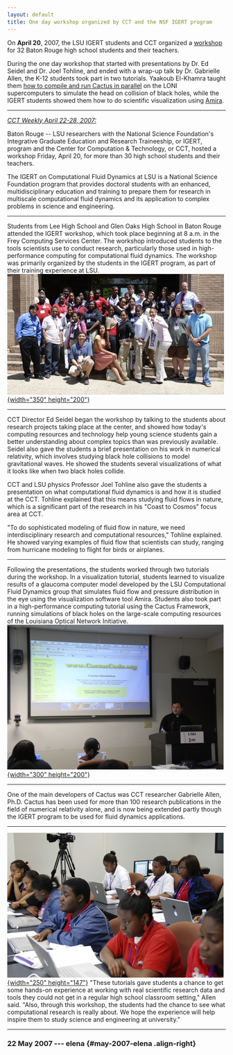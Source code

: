 ```yaml
---
layout: default
title: One day workshop organized by CCT and the NSF IGERT program
---
```

On **April 20**, 2007, the LSU IGERT students and CCT organized a
[workshop](http://www.cct.lsu.edu/IGERT/wiki/index.php/Spring_2007_High_School_Workshop%20)
for 32 Baton Rouge high school students and their teachers.

During the one day workshop that started with presentations by Dr. Ed
Seidel and Dr. Joel Tohline, and ended with a wrap-up talk by Dr.
Gabrielle Allen, the K-12 students took part in two tutorials. Yaakoub
El-Khamra taught them [how to compile and run Cactus in
parallel](/media/presentations/HighSchoolApril20.pdf) on the LONI
supercomputers to simulate the head on collision of black holes, while
the IGERT students showed them how to do scientific visualization using
[Amira](http://www.cct.lsu.edu/IGERT/wiki/index.php/Amira_Tutorial).

------------------------------------------------------------------------

*[CCT Weekly April 22-28, 2007:](http://www.cct.lsu.edu/news/news/252)*

Baton Rouge -- LSU researchers with the National Science Foundation's
Integrative Graduate Education and Research Traineeship, or IGERT,
program and the Center for Computation & Technology, or CCT, hosted a
workshop Friday, April 20, for more than 30 high school students and
their teachers.

The IGERT on Computational Fluid Dynamics at LSU is a National Science
Foundation program that provides doctoral students with an enhanced,
multidisciplinary education and training to prepare them for research in
multiscale computational fluid dynamics and its application to complex
problems in science and engineering.

  ----------------------------------------------------------------------------------------------------------------------------------------------------------------------------------------------------------------------------------------------------------------------------------------------------------------------------------------------------------------------------------------------------------------------------------------------------------------------------------- ---------------------------------------------------------------------------------
  Students from Lee High School and Glen Oaks High School in Baton Rouge attended the IGERT workshop, which took place beginning at 8 a.m. in the Frey Computing Services Center. The workshop introduced students to the tools scientists use to conduct research, particularly those used in high-performance computing for computational fluid dynamics. The workshop was primarily organized by the students in the IGERT program, as part of their training experience at LSU.   [![](HSStudentsWorkshop.jpg){width="350" height="200"}](HSStudentsWorkshop.jpg)
  ----------------------------------------------------------------------------------------------------------------------------------------------------------------------------------------------------------------------------------------------------------------------------------------------------------------------------------------------------------------------------------------------------------------------------------------------------------------------------------- ---------------------------------------------------------------------------------

CCT Director Ed Seidel began the workshop by talking to the students
about research projects taking place at the center, and showed how
today's computing resources and technology help young science students
gain a better understanding about complex topics than was previously
available. Seidel also gave the students a brief presentation on his
work in numerical relativity, which involves studying black hole
collisions to model gravitational waves. He showed the students several
visualizations of what it looks like when two black holes collide.

CCT and LSU physics Professor Joel Tohline also gave the students a
presentation on what computational fluid dynamics is and how it is
studied at the CCT. Tohline explained that this means studying fluid
flows in nature, which is a significant part of the research in his
"Coast to Cosmos" focus area at CCT.

"To do sophisticated modeling of fluid flow in nature, we need
interdisciplinary research and computational resources," Tohline
explained. He showed varying examples of fluid flow that scientists can
study, ranging from hurricane modeling to flight for birds or airplanes.

  ------------------------------------------------------------------------------------------------------------------------------------------------------------------------------------------------------------------------------------------------------------------------------------------------------------------------------------------------------------------------------------------------------------------------------------------------------------------------------------------------------------------------------------------------------------------------------------- ---------------------------------------------------------------------------------------------
  Following the presentations, the students worked through two tutorials during the workshop. In a visualization tutorial, students learned to visualize results of a glaucoma computer model developed by the LSU Computational Fluid Dynamics group that simulates fluid flow and pressure distribution in the eye using the visualization software tool Amira. Students also took part in a high-performance computing tutorial using the Cactus Framework, running simulations of black holes on the large-scale computing resources of the Louisiana Optical Network Initiative.   [![](CactusTutorialHSWorkshop.jpg){width="300" height="200"}](CactusTutorialHSWorkshop.jpg)
  ------------------------------------------------------------------------------------------------------------------------------------------------------------------------------------------------------------------------------------------------------------------------------------------------------------------------------------------------------------------------------------------------------------------------------------------------------------------------------------------------------------------------------------------------------------------------------------- ---------------------------------------------------------------------------------------------

One of the main developers of Cactus was CCT researcher Gabrielle Allen,
Ph.D. Cactus has been used for more than 100 research publications in
the field of numerical relativity alone, and is now being extended
partly though the IGERT program to be used for fluid dynamics
applications.

  ----------------------------------------------------------------------------------------- --------------------------------------------------------------------------------------------------------------------------------------------------------------------------------------------------------------------------------------------------------------------------------------------------------------------------------------------------------------------------------------------------------------------------
  [![](HSStudentsWorkshopFrey.jpg){width="250" height="147"}](HSStudentsWorkshopFrey.jpg)   "These tutorials gave students a chance to get some hands-on experience at working with real scientific research data and tools they could not get in a regular high school classroom setting," Allen said. "Also, through this workshop, the students had the chance to see what computational research is really about. We hope the experience will help inspire them to study science and engineering at university."
  ----------------------------------------------------------------------------------------- --------------------------------------------------------------------------------------------------------------------------------------------------------------------------------------------------------------------------------------------------------------------------------------------------------------------------------------------------------------------------------------------------------------------------

### 22 May 2007 --- elena {#may-2007-elena .align-right}
